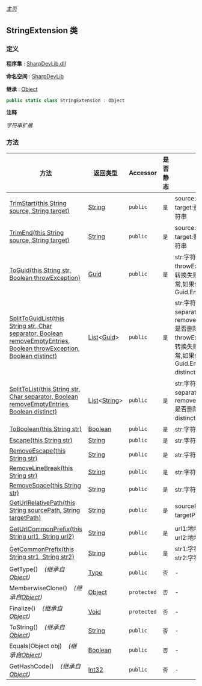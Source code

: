 ###### [主页](./Index.md "主页")

## StringExtension 类

### 定义

**程序集** : [SharpDevLib.dll](./SharpDevLib.assembly.md "SharpDevLib.dll")

**命名空间** : [SharpDevLib](./SharpDevLib.namespace.md "SharpDevLib")

**继承** : [Object](https://learn.microsoft.com/en-us/dotnet/api/system.object "Object")

``` csharp
public static class StringExtension : Object
```

**注释**

*字符串扩展*


### 方法

|方法|返回类型|Accessor|是否静态|参数|
|---|---|---|---|---|
|[TrimStart(this String source, String target)](./SharpDevLib.StringExtension.TrimStart.thisString.String.md "TrimStart(this String source, String target)")|[String](https://learn.microsoft.com/en-us/dotnet/api/system.string "String")|`public`|`是`|source:字符串<br>target:要删除的前置字符串|
|[TrimEnd(this String source, String target)](./SharpDevLib.StringExtension.TrimEnd.thisString.String.md "TrimEnd(this String source, String target)")|[String](https://learn.microsoft.com/en-us/dotnet/api/system.string "String")|`public`|`是`|source:字符串<br>target:要删除的后置字符串|
|[ToGuid(this String str, Boolean throwException)](./SharpDevLib.StringExtension.ToGuid.thisString.Boolean.md "ToGuid(this String str, Boolean throwException)")|[Guid](https://learn.microsoft.com/en-us/dotnet/api/system.guid "Guid")|`public`|`是`|str:字符串<br>throwException:如果转换失败是否抛出异常,如果位false则返回Guid.Empty|
|[SplitToGuidList(this String str, Char separator, Boolean removeEmptyEntries, Boolean throwException, Boolean distinct)](./SharpDevLib.StringExtension.SplitToGuidList.thisString.Char.Boolean.Boolean.Boolean.md "SplitToGuidList(this String str, Char separator, Boolean removeEmptyEntries, Boolean throwException, Boolean distinct)")|[List](https://learn.microsoft.com/en-us/dotnet/api/system.collections.generic.list-1 "List")\<[Guid](https://learn.microsoft.com/en-us/dotnet/api/system.guid "Guid")\>|`public`|`是`|str:字符串<br>separator:分隔符<br>removeEmptyEntries:是否删除空白<br>throwException:如果转换失败是否抛出异常,如果位false则返回Guid.Empty<br>distinct:是否去重|
|[SplitToList(this String str, Char separator, Boolean removeEmptyEntries, Boolean distinct)](./SharpDevLib.StringExtension.SplitToList.thisString.Char.Boolean.Boolean.md "SplitToList(this String str, Char separator, Boolean removeEmptyEntries, Boolean distinct)")|[List](https://learn.microsoft.com/en-us/dotnet/api/system.collections.generic.list-1 "List")\<[String](https://learn.microsoft.com/en-us/dotnet/api/system.string "String")\>|`public`|`是`|str:字符串<br>separator:分隔符<br>removeEmptyEntries:是否删除空白<br>distinct:是否去重|
|[ToBoolean(this String str)](./SharpDevLib.StringExtension.ToBoolean.thisString.md "ToBoolean(this String str)")|[Boolean](https://learn.microsoft.com/en-us/dotnet/api/system.boolean "Boolean")|`public`|`是`|str:字符串|
|[Escape(this String str)](./SharpDevLib.StringExtension.Escape.thisString.md "Escape(this String str)")|[String](https://learn.microsoft.com/en-us/dotnet/api/system.string "String")|`public`|`是`|str:字符串|
|[RemoveEscape(this String str)](./SharpDevLib.StringExtension.RemoveEscape.thisString.md "RemoveEscape(this String str)")|[String](https://learn.microsoft.com/en-us/dotnet/api/system.string "String")|`public`|`是`|str:字符串|
|[RemoveLineBreak(this String str)](./SharpDevLib.StringExtension.RemoveLineBreak.thisString.md "RemoveLineBreak(this String str)")|[String](https://learn.microsoft.com/en-us/dotnet/api/system.string "String")|`public`|`是`|str:字符串|
|[RemoveSpace(this String str)](./SharpDevLib.StringExtension.RemoveSpace.thisString.md "RemoveSpace(this String str)")|[String](https://learn.microsoft.com/en-us/dotnet/api/system.string "String")|`public`|`是`|str:字符串|
|[GetUrlRelativePath(this String sourcePath, String targetPath)](./SharpDevLib.StringExtension.GetUrlRelativePath.thisString.String.md "GetUrlRelativePath(this String sourcePath, String targetPath)")|[String](https://learn.microsoft.com/en-us/dotnet/api/system.string "String")|`public`|`是`|sourcePath:源路径<br>targetPath:目标路径|
|[GetUrlCommonPrefix(this String url1, String url2)](./SharpDevLib.StringExtension.GetUrlCommonPrefix.thisString.String.md "GetUrlCommonPrefix(this String url1, String url2)")|[String](https://learn.microsoft.com/en-us/dotnet/api/system.string "String")|`public`|`是`|url1:地址1<br>url2:地址2|
|[GetCommonPrefix(this String str1, String str2)](./SharpDevLib.StringExtension.GetCommonPrefix.thisString.String.md "GetCommonPrefix(this String str1, String str2)")|[String](https://learn.microsoft.com/en-us/dotnet/api/system.string "String")|`public`|`是`|str1:字符串1<br>str2:字符串2|
|GetType()&nbsp;&nbsp;&nbsp;&nbsp;*(继承自[Object](https://learn.microsoft.com/en-us/dotnet/api/system.object "Object"))*|[Type](https://learn.microsoft.com/en-us/dotnet/api/system.type "Type")|`public`|`否`|-|
|MemberwiseClone()&nbsp;&nbsp;&nbsp;&nbsp;*(继承自[Object](https://learn.microsoft.com/en-us/dotnet/api/system.object "Object"))*|[Object](https://learn.microsoft.com/en-us/dotnet/api/system.object "Object")|`protected`|`否`|-|
|Finalize()&nbsp;&nbsp;&nbsp;&nbsp;*(继承自[Object](https://learn.microsoft.com/en-us/dotnet/api/system.object "Object"))*|[Void](https://learn.microsoft.com/en-us/dotnet/api/system.void "Void")|`protected`|`否`|-|
|ToString()&nbsp;&nbsp;&nbsp;&nbsp;*(继承自[Object](https://learn.microsoft.com/en-us/dotnet/api/system.object "Object"))*|[String](https://learn.microsoft.com/en-us/dotnet/api/system.string "String")|`public`|`否`|-|
|Equals(Object obj)&nbsp;&nbsp;&nbsp;&nbsp;*(继承自[Object](https://learn.microsoft.com/en-us/dotnet/api/system.object "Object"))*|[Boolean](https://learn.microsoft.com/en-us/dotnet/api/system.boolean "Boolean")|`public`|`否`|-|
|GetHashCode()&nbsp;&nbsp;&nbsp;&nbsp;*(继承自[Object](https://learn.microsoft.com/en-us/dotnet/api/system.object "Object"))*|[Int32](https://learn.microsoft.com/en-us/dotnet/api/system.int32 "Int32")|`public`|`否`|-|


